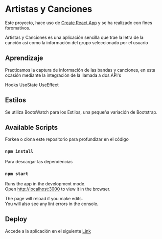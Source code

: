 # Artistas y Canciones


Este proyecto, hace uso de [Create React App](https://github.com/facebook/create-react-app) y se ha realizado con fines foromativos.  

Artistas y Canciones es una aplicación sencilla que trae la letra de la canción así como la información del grupo seleccionado por el usuario

## Aprendizaje

Practicamos la captura de información de las bandas y canciones, en esta ocasión mediante la integración de la llamada a dos API's

Hooks UseState UseEffect

## Estilos

Se utiliza BootsWatch para los Estilos, una pequeña variación de Bootstrap.

## Available Scripts

Forkea o clona este repositorio para profundizar en el código

### `npm install`
Para descargar las dependencias

### `npm start`

Runs the app in the development mode.\
Open [http://localhost:3000](http://localhost:3000) to view it in the browser.

The page will reload if you make edits.\
You will also see any lint errors in the console.


## Deploy

Accede a la aplicación en el siguiente [Link](https://bandndlyrics.netlify.app)

